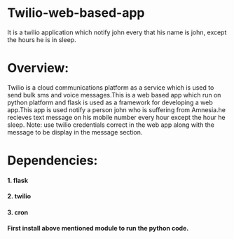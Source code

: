 # Twilio-web-based-app
It is a twilio application which notify john every that his name is john, except the hours he is in sleep.
# Overview:
Twilio is a cloud communications platform as a service which is used to send bulk sms and voice messages.This is a web based app which run on python platform and flask is used as a framework for developing a web app.This app is used notify a person john who is suffering from Amnesia.he recieves text message on his mobile number every hour except the hour he sleep.
Note: use twilio credentials correct in the web app along with the message to be display in the message section.
# Dependencies:
#### 1. flask
#### 2. twilio
#### 3. cron
#### First install above mentioned module to run the python code.





